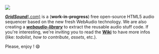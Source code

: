 <img src="https://gridsound.github.io/assets/og-image.jpg"/>

[__*GridSound*__(.com)](http://gridsound.com) is a (**work-in-progress**) free open-source HTML5 audio sequencer based on the new fresh WebAudio technology. We are also creating a [__*webaudio-library*__](https://github.com/GridSound/webaudio-library) to extract the reusable audio stuff code. If you're interesting, we're inviting you to read the [**Wiki**](https://github.com/GridSound/gridsound.github.io/wiki) to have more infos (like: *todolist*, *how to contribute*, *assets*, etc.).

Please, enjoy ! :smile:

